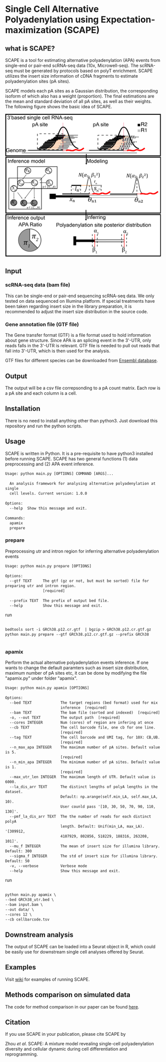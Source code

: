 # Single Cell Alternative Polyadenylation using Expectation-maximization (SCAPE)

## what is SCAPE?

SCAPE is a tool for estimating alternative polyadenylation (APA) events from single-end or pair-end scRNA-seq data (10x, Microwell-seq). The scRNA-seq must be generated by protocols based on polyT enrichment. SCAPE utilizes the insert size information of cDNA fragments to estimate polyadenylation sites (pA sites). 

SCAPE models each pA sites as a Gaussian distribution, the corresponding isoform of which also has a weight (proportion). The final estimations are the mean and standard deviation of all pA sites, as well as their weights. The following figure shows the basic idea of SCAPE.

<p align="center">
<img src="https://github.com/LuChenLab/SCAPE/blob/main/image/model_graph.png" alt="model_graph" width="600" />
</p>



## Input 

### scRNA-seq data (bam file)
This can be single-end or pair-end sequencing scRNA-seq data. We only tested on data sequenced on Illumina platform. If special treatments have been taken regarding insert size in the library preparation, it is recommended to adjust the insert size distribution in the source code.  

### Gene annotation file (GTF file)
The Gene transfer format (GTF) is a file format used to hold information about gene structure. Since APA is an splicing event in the 3'-UTR, only reads falls in the 3'-UTR is relevant. GTF file is needed to pull out reads that fall into 3'-UTR, which is then used for the analysis.

GTF files for different species can be downloaded from [Ensembl database](https://www.ensembl.org/info/data/ftp/index.html). 

## Output

The output will be a csv file correpsonding to a pA count matrix. Each row is a pA site and each column is a cell. 

## Installation
There is no need to install anything other than python3. Just download this repository and run the python scripts.

## Usage

SCAPE is written in Python. It is a pre-requisite to have python3 installed before running SCAPE. SCAPE has two general functions (1) data preprocessing and (2)  APA event inference. 

```
Usage: python main.py [OPTIONS] COMMAND [ARGS]...

  An analysis framework for analysing alternative polyadenylation at single
  cell levels. Current version: 1.0.0

Options:
  --help  Show this message and exit.

Commands:
  apamix
  prepare

```

### prepare

Preprocessing utr and intron region for inferring alternative polyadenylation events

```
Usage: python main.py prepare [OPTIONS]

Options:
  --gtf TEXT     The gtf (gz or not, but must be sorted) file for preparing utr and intron region.
                 [required]

  --prefix TEXT  The prefix of output bed file.
  --help         Show this message and exit.
```

run

```shell

bedtools sort -i GRCh38.p12.cr.gtf  | bgzip > GRCh38.p12.cr.gtf.gz
python main.py prepare --gtf GRCh38.p12.cr.gtf.gz --prefix GRCh38


```

### apamix

Perform the actual alternative polyadenylation events inference. If one wants to change the default paramters such as insert size distribution, maximum number of pA sites etc, it can be done by modifying the file "apamix.py" under folder "apamix".

```
Usage: python main.py apamix [OPTIONS]

Options:
  --bed TEXT             The target regions (bed format) used for mix
                         inference  [required]
  --bam TEXT             The bam file (sorted and indexed)  [required]
  -o, --out TEXT         The output path  [required]
  --cores INTEGER        Num (cores) of region are infering at once
  --cb TEXT              The cell barcode file, one cb for one line.
                         [required]
  --tag TEXT             The cell barcode and UMI tag, for 10X: CB,UB.
                         [required]
  --n_max_apa INTEGER    The maximum number of pA sites. Default value is 5.
                         [required]
  --n_min_apa INTEGER    The minimum number of pA sites. Default value is 1.
                         [required]
  --max_utr_len INTEGER  The maximum length of UTR. Default value is 6000.
  --la_dis_arr TEXT      The distinct lengths of polyA lengths in the dataset.
                         Default: np.arange(self.min_LA, self.max_LA, 10).
                         User counld pass '[10, 30, 50, 70, 90, 110, 130]'.
  --pmf_la_dis_arr TEXT  The the number of reads for each distinct polyA
                         length. Default: Unif(min_LA, max_LA). '[309912,
                         4107929, 802856, 518229, 188316, 263208, 101]'.
  --mu_f INTEGER         The mean of insert size for illumina library. Default: 300
  --sigma_f INTEGER      The std of insert size for illumina library. Default: 50
  -v, --verbose          Verbose mode
  --help                 Show this message and exit.
```

run


```shell

python main.py apamix \
--bed GRCh38_utr.bed \
--bam input.bam \
--out data/ \
--cores 12 \
--cb cellbarcode.tsv

```

## Downstream analysis

The output of SCAPE can be loaded into a Seurat object in R, which could be easily use for downstream single cell analyses offered by Seurat. 


## Examples

Visit [wiki](https://github.com/LuChenLab/SCAPE/wiki) for examples of running SCAPE.

## Methods comparison on simulated data
The code for method comparison in our paper can be found [here](./simulation).

## Citation

If you use SCAPE in your publication, please cite SCAPE by

Zhou *et al*. SCAPE: A mixture model revealing single-cell polyadenylation diversity and cellular dynamic during cell differentiation and reprogramming.
